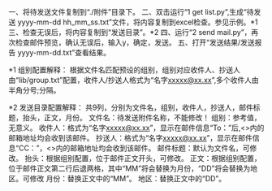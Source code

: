 一、将待发送文件复制到“./附件”目录下。
二、双击运行“1 get list.py”,生成“待发送 yyyy-mm-dd hh_mm_ss.txt”文件，将内容复制到excel检查。参见示例。*1
三、检查无误后，将内容复制到“发送目录”。*2
四、运行“2 send mail.py”，再次检查邮件预览，确认无误后，输入y，确定，发送。
五、打开“发送结果/发送报告 yyyy-mm-dd.txt”查看结果。



*1 组别配置解释：
根据文件名匹配预设的组别，组别对应收件人、抄送人由“lib/group.txt”配置，收件人/抄送人格式为“名字<xxxxx@xx.xx>”,多个收件人由半角分号;分隔。



*2 发送目录配置解释：
共9列，分别为文件名，组别，收件人，抄送人，邮件标题，抬头，正文，月份。
文件名：待发送附件名称，不能修改！
组别：参考值，无意义。
收件人：格式为“名字<xxxxx@xx.xx>”，显示在邮件信息“To：”后,<>内的邮箱地址均会收到该邮件。
抄送人：格式为“名字<xxxxx@xx.xx>”，显示在邮件信息“CC：”，<>内的邮箱地址均会收到该邮件。
邮件标题：默认为文件名，可修改。
抬头：根据组别配置，位于邮件正文开头，可修改。
正文：根据组别配置，位于邮件正文第二行后退两格，其中“MM”将会替换为月份，“DD”将会替换为地区。可修改
月份：替换正文中的“MM”。
地区：替换正文中的“DD”。
